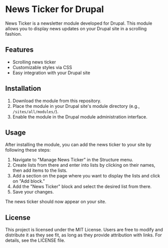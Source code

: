 # News Ticker for Drupal

News Ticker is a newsletter module developed for Drupal. This module allows you to display news updates on your Drupal site in a scrolling fashion.

## Features

- Scrolling news ticker
- Customizable styles via CSS
- Easy integration with your Drupal site

## Installation

1. Download the module from this repository.
2. Place the module in your Drupal site's module directory (e.g., `/sites/all/modules/`).
3. Enable the module in the Drupal module administration interface.

## Usage

After installing the module, you can add the news ticker to your site by following these steps:

1. Navigate to "Manage News Ticker" in the Structure menu.
2. Create lists from there and enter into lists by clicking on their names, then add items to the lists.
3. Add a section on the page where you want to display the lists and click on "Add block."
4. Add the "News Ticker" block and select the desired list from there.
5. Save your changes.

The news ticker should now appear on your site.

## License

This project is licensed under the MIT License. Users are free to modify and distribute it as they see fit, as long as they provide attribution with links. For details, see the LICENSE file.
